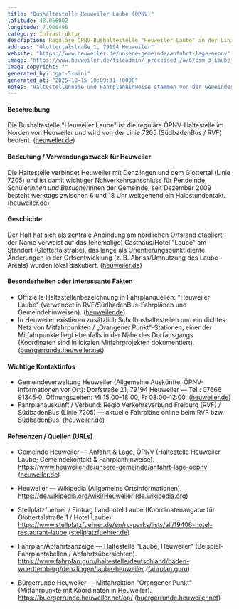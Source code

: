 ```yaml
---
title: "Bushaltestelle Heuweiler Laube (ÖPNV)"
latitude: 48.056002
longitude: 7.906496
category: Infrastruktur
description: Reguläre ÖPNV-Bushaltestelle "Heuweiler Laube" an der Linie 7205 (SüdbadenBus), gelegen an der Glottertalstraße nahe dem ehemaligen Landhotel Laube.
address: "Glottertalstraße 1, 79194 Heuweiler"
website: "https://www.heuweiler.de/unsere-gemeinde/anfahrt-lage-oepnv"
image: "https://www.heuweiler.de/fileadmin/_processed_/a/6/csm_3_Laube_1d4708d378.jpg"
image_copyright: ""
generated_by: "gpt-5-mini"
generated_at: "2025-10-15 10:09:31 +0000"
notes: "Haltestellenname und Fahrplanhinweise stammen von der Gemeindeseite; Koordinaten basieren auf reverse-geocoding / Einträgen für Glottertalstraße 1 (Hotel Laube). Bilddatei stammt von der Gemeindeseite Heuweiler. Falls exakte Haltestellenbezeichnung/Standort in Fahrplänen abweicht, bitte RVF/Südbadenbus prüfen."
---
```


#### Beschreibung
Die Bushaltestelle "Heuweiler Laube" ist die reguläre ÖPNV-Haltestelle im Norden von Heuweiler und wird von der Linie 7205 (SüdbadenBus / RVF) bedient. ([heuweiler.de](https://www.heuweiler.de/unsere-gemeinde/fotogalerie))

#### Bedeutung / Verwendungszweck für Heuweiler
Die Haltestelle verbindet Heuweiler mit Denzlingen und dem Glottertal (Linie 7205) und ist damit wichtiger Nahverkehrsanschluss für Pendelnde, Schüler*innen und Besucher*innen der Gemeinde; seit Dezember 2009 besteht werktags zwischen 6 und 18 Uhr weitgehend ein Halbstundentakt. ([heuweiler.de](https://www.heuweiler.de/unsere-gemeinde/fotogalerie))

#### Geschichte
Der Halt hat sich als zentrale Anbindung am nördlichen Ortsrand etabliert; der Name verweist auf das (ehemalige) Gasthaus/Hotel "Laube" am Standort (Glottertalstraße), das lange als Orientierungspunkt diente. Änderungen in der Ortsentwicklung (z. B. Abriss/Umnutzung des Laube-Areals) wurden lokal diskutiert. ([heuweiler.de](https://www.heuweiler.de/unsere-gemeinde/fotogalerie))

#### Besonderheiten oder interessante Fakten
- Offizielle Haltestellenbezeichnung in Fahrplanquellen: "Heuweiler Laube" (verwendet in RVF/SüdbadenBus-Fahrplänen und Gemeindehinweisen). ([heuweiler.de](https://www.heuweiler.de/unsere-gemeinde/fotogalerie))  
- In Heuweiler existieren zusätzlich Schulbushaltestellen und ein dichtes Netz von Mitfahrpunkten / „Orangener Punkt“-Stationen; einer der Mitfahrpunkte liegt ebenfalls in der Nähe des Dorfausgangs (Koordinaten sind in lokalen Mitfahrprojekten dokumentiert). ([buergerrunde.heuweiler.net](https://buergerrunde.heuweiler.net/op/?utm_source=openai))

#### Wichtige Kontaktinfos
- Gemeindeverwaltung Heuweiler (Allgemeine Auskünfte, ÖPNV-Informationen vor Ort): Dorfstraße 21, 79194 Heuweiler — Tel.: 07666 91345‑0. Öffnungszeiten: Mi 15:00–18:00, Fr 08:00–12:00. ([heuweiler.de](https://www.heuweiler.de/unsere-gemeinde/fotogalerie))  
- Fahrplanauskunft / Verbund: Regio Verkehrsverbund Freiburg (RVF) / SüdbadenBus (Linie 7205) — aktuelle Fahrpläne online beim RVF bzw. SüdbadenBus. ([heuweiler.de](https://www.heuweiler.de/unsere-gemeinde/fotogalerie))

#### Referenzen / Quellen (URLs)
- Gemeinde Heuweiler — Anfahrt & Lage, ÖPNV (Haltestelle Heuweiler Laube; Gemeindekontakt & Fahrplanhinweise).  
  https://www.heuweiler.de/unsere-gemeinde/anfahrt-lage-oepnv ([heuweiler.de](https://www.heuweiler.de/unsere-gemeinde/fotogalerie))

- Heuweiler — Wikipedia (Allgemeine Ortsinformationen).  
  https://de.wikipedia.org/wiki/Heuweiler ([de.wikipedia.org](https://de.wikipedia.org/wiki/Heuweiler?utm_source=openai))

- Stellplatzfuehrer / Eintrag Landhotel Laube (Koordinatenangabe für Glottertalstraße 1 / Hotel Laube).  
  https://www.stellplatzfuehrer.de/en/rv-parks/lists/all/19406-hotel-restaurant-laube ([stellplatzfuehrer.de](https://www.stellplatzfuehrer.de/en/rv-parks/lists/all/19406-hotel-restaurant-laube?utm_source=openai))

- Fahrplan/Abfahrtsanzeige — Haltestelle "Laube, Heuweiler" (Beispiel-Fahrplantabellen / Abfahrtsübersichten).  
  https://www.fahrplan.guru/haltestelle/deutschland/baden-wuerttemberg/denzlingen/laube-heuweiler ([fahrplan.guru](https://www.fahrplan.guru/haltestelle/deutschland/baden-wuerttemberg/denzlingen/laube-heuweiler?utm_source=openai))

- Bürgerrunde Heuweiler — Mitfahraktion "Orangener Punkt" (Mitfahrpunkte mit Koordinaten in Heuweiler).  
  https://buergerrunde.heuweiler.net/op/ ([buergerrunde.heuweiler.net](https://buergerrunde.heuweiler.net/op/?utm_source=openai))